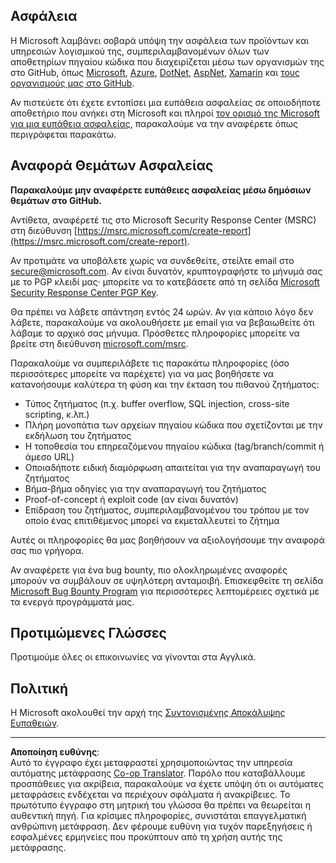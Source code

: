 <!--
CO_OP_TRANSLATOR_METADATA:
{
  "original_hash": "0d575483100c332b2dbaefef915bb3c4",
  "translation_date": "2025-08-26T20:44:57+00:00",
  "source_file": "SECURITY.md",
  "language_code": "el"
}
-->
## Ασφάλεια

Η Microsoft λαμβάνει σοβαρά υπόψη την ασφάλεια των προϊόντων και υπηρεσιών λογισμικού της, συμπεριλαμβανομένων όλων των αποθετηρίων πηγαίου κώδικα που διαχειρίζεται μέσω των οργανισμών της στο GitHub, όπως [Microsoft](https://github.com/Microsoft), [Azure](https://github.com/Azure), [DotNet](https://github.com/dotnet), [AspNet](https://github.com/aspnet), [Xamarin](https://github.com/xamarin) και [τους οργανισμούς μας στο GitHub](https://opensource.microsoft.com/).

Αν πιστεύετε ότι έχετε εντοπίσει μια ευπάθεια ασφαλείας σε οποιοδήποτε αποθετήριο που ανήκει στη Microsoft και πληροί [τον ορισμό της Microsoft για μια ευπάθεια ασφαλείας](https://docs.microsoft.com/en-us/previous-versions/tn-archive/cc751383(v=technet.10)), παρακαλούμε να την αναφέρετε όπως περιγράφεται παρακάτω.

## Αναφορά Θεμάτων Ασφαλείας

**Παρακαλούμε μην αναφέρετε ευπάθειες ασφαλείας μέσω δημόσιων θεμάτων στο GitHub.**

Αντίθετα, αναφέρετέ τις στο Microsoft Security Response Center (MSRC) στη διεύθυνση [https://msrc.microsoft.com/create-report](https://msrc.microsoft.com/create-report).

Αν προτιμάτε να υποβάλετε χωρίς να συνδεθείτε, στείλτε email στο [secure@microsoft.com](mailto:secure@microsoft.com). Αν είναι δυνατόν, κρυπτογραφήστε το μήνυμά σας με το PGP κλειδί μας· μπορείτε να το κατεβάσετε από τη σελίδα [Microsoft Security Response Center PGP Key](https://www.microsoft.com/en-us/msrc/pgp-key-msrc).

Θα πρέπει να λάβετε απάντηση εντός 24 ωρών. Αν για κάποιο λόγο δεν λάβετε, παρακαλούμε να ακολουθήσετε με email για να βεβαιωθείτε ότι λάβαμε το αρχικό σας μήνυμα. Πρόσθετες πληροφορίες μπορείτε να βρείτε στη διεύθυνση [microsoft.com/msrc](https://www.microsoft.com/msrc).

Παρακαλούμε να συμπεριλάβετε τις παρακάτω πληροφορίες (όσο περισσότερες μπορείτε να παρέχετε) για να μας βοηθήσετε να κατανοήσουμε καλύτερα τη φύση και την έκταση του πιθανού ζητήματος:

  * Τύπος ζητήματος (π.χ. buffer overflow, SQL injection, cross-site scripting, κ.λπ.)
  * Πλήρη μονοπάτια των αρχείων πηγαίου κώδικα που σχετίζονται με την εκδήλωση του ζητήματος
  * Η τοποθεσία του επηρεαζόμενου πηγαίου κώδικα (tag/branch/commit ή άμεσο URL)
  * Οποιαδήποτε ειδική διαμόρφωση απαιτείται για την αναπαραγωγή του ζητήματος
  * Βήμα-βήμα οδηγίες για την αναπαραγωγή του ζητήματος
  * Proof-of-concept ή exploit code (αν είναι δυνατόν)
  * Επίδραση του ζητήματος, συμπεριλαμβανομένου του τρόπου με τον οποίο ένας επιτιθέμενος μπορεί να εκμεταλλευτεί το ζήτημα

Αυτές οι πληροφορίες θα μας βοηθήσουν να αξιολογήσουμε την αναφορά σας πιο γρήγορα.

Αν αναφέρετε για ένα bug bounty, πιο ολοκληρωμένες αναφορές μπορούν να συμβάλουν σε υψηλότερη ανταμοιβή. Επισκεφθείτε τη σελίδα [Microsoft Bug Bounty Program](https://microsoft.com/msrc/bounty) για περισσότερες λεπτομέρειες σχετικά με τα ενεργά προγράμματά μας.

## Προτιμώμενες Γλώσσες

Προτιμούμε όλες οι επικοινωνίες να γίνονται στα Αγγλικά.

## Πολιτική

Η Microsoft ακολουθεί την αρχή της [Συντονισμένης Αποκάλυψης Ευπαθειών](https://www.microsoft.com/en-us/msrc/cvd).

---

**Αποποίηση ευθύνης**:  
Αυτό το έγγραφο έχει μεταφραστεί χρησιμοποιώντας την υπηρεσία αυτόματης μετάφρασης [Co-op Translator](https://github.com/Azure/co-op-translator). Παρόλο που καταβάλλουμε προσπάθειες για ακρίβεια, παρακαλούμε να έχετε υπόψη ότι οι αυτόματες μεταφράσεις ενδέχεται να περιέχουν σφάλματα ή ανακρίβειες. Το πρωτότυπο έγγραφο στη μητρική του γλώσσα θα πρέπει να θεωρείται η αυθεντική πηγή. Για κρίσιμες πληροφορίες, συνιστάται επαγγελματική ανθρώπινη μετάφραση. Δεν φέρουμε ευθύνη για τυχόν παρεξηγήσεις ή εσφαλμένες ερμηνείες που προκύπτουν από τη χρήση αυτής της μετάφρασης.